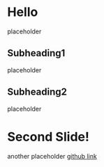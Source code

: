# Hello
placeholder
## Subheading1
placeholder
## Subheading2
placeholder
# Second Slide!
another placeholder [github link](https://github.com/HumanEntity)
